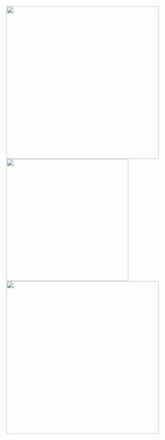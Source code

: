 <p float="center">
  <img src="http://github-readme-streak-stats.herokuapp.com?user=sofiahag&theme=radical&hide_border=true&mode=weekly&hide_current_streak=true" width="400" />
  <img src="https://github-readme-stats.vercel.app/api/top-langs/?username=sofiahag&layout=compact&theme=radical" width="320" /> 
  <img src="https://github-readme-stats.vercel.app/api?username=sofiahag&show_icons=true&theme=radical" width="400" />
</p>
